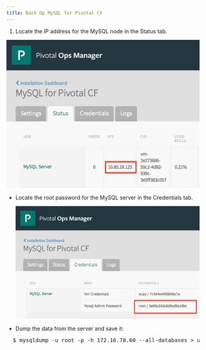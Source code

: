 ```yaml
---
title: Back Up MySQL for Pivotal CF
---
```


1. Locate the IP address for the MySQL node in the Status tab.

  ![MySQL Server IP](mysql-server-ip.png)

- Locate the root password for the MySQL server in the Credentials tab.

  ![MySQL Server Root Password](mysql-root-password.png)

-  Dump the data from the server and save it:

  <pre class="terminal">
  $ mysqldump -u root -p -h 172.16.78.60 --all-databases > user_databases.sql
  </pre>

